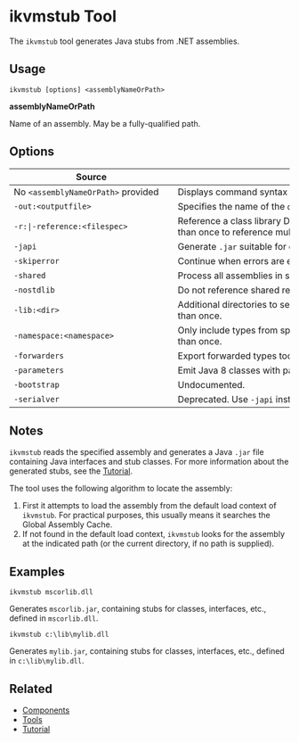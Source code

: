 # ikvmstub Tool

The `ikvmstub` tool generates Java stubs from .NET assemblies.

## Usage

```console
ikvmstub [options] <assemblyNameOrPath>
```

<strong>assemblyNameOrPath</strong>

Name of an assembly. May be a fully-qualified path.

## Options

| <span>&nbsp;&nbsp;&nbsp;&nbsp;&nbsp;&nbsp;&nbsp;&nbsp;&nbsp;&nbsp;&nbsp;&nbsp;&nbsp;&nbsp;&nbsp;&nbsp;&nbsp;&nbsp;&nbsp;&nbsp;&nbsp;&nbsp;&nbsp;&nbsp;&nbsp;&nbsp;</span>Source<span>&nbsp;&nbsp;&nbsp;&nbsp;&nbsp;&nbsp;&nbsp;&nbsp;&nbsp;&nbsp;&nbsp;&nbsp;&nbsp;&nbsp;&nbsp;&nbsp;&nbsp;&nbsp;&nbsp;&nbsp;&nbsp;&nbsp;&nbsp;&nbsp;&nbsp;&nbsp;</span>  | <span>&nbsp;&nbsp;&nbsp;&nbsp;&nbsp;&nbsp;&nbsp;&nbsp;&nbsp;&nbsp;&nbsp;&nbsp;&nbsp;&nbsp;&nbsp;&nbsp;&nbsp;&nbsp;&nbsp;&nbsp;&nbsp;&nbsp;&nbsp;&nbsp;&nbsp;&nbsp;&nbsp;&nbsp;&nbsp;&nbsp;&nbsp;&nbsp;&nbsp;&nbsp;&nbsp;&nbsp;&nbsp;&nbsp;&nbsp;&nbsp;&nbsp;&nbsp;&nbsp;&nbsp;&nbsp;&nbsp;&nbsp;&nbsp;&nbsp;&nbsp;&nbsp;&nbsp;&nbsp;&nbsp;&nbsp;&nbsp;&nbsp;&nbsp;&nbsp;&nbsp;&nbsp;</span>Description<span>&nbsp;&nbsp;&nbsp;&nbsp;&nbsp;&nbsp;&nbsp;&nbsp;&nbsp;&nbsp;&nbsp;&nbsp;&nbsp;&nbsp;&nbsp;&nbsp;&nbsp;&nbsp;&nbsp;&nbsp;&nbsp;&nbsp;&nbsp;&nbsp;&nbsp;&nbsp;&nbsp;&nbsp;&nbsp;&nbsp;&nbsp;&nbsp;&nbsp;&nbsp;&nbsp;&nbsp;&nbsp;&nbsp;&nbsp;&nbsp;&nbsp;&nbsp;&nbsp;&nbsp;&nbsp;&nbsp;&nbsp;&nbsp;&nbsp;&nbsp;&nbsp;&nbsp;&nbsp;&nbsp;&nbsp;&nbsp;&nbsp;&nbsp;&nbsp;&nbsp;&nbsp;&nbsp;</span>  |
|---|---|
| No `<assemblyNameOrPath>` provided | Displays command syntax and options for the tool. |
| `-out:<outputfile>` | Specifies the name of the `outputfile`. |
| `-r:\|-reference:<filespec>` | Reference a class library DLL (.NET assembly). This option may be specified more than once to reference multiple DLLs. |
| `-japi` | Generate `.jar` suitable for comparison with japitools. |
| `-skiperror` | Continue when errors are encountered. |
| `-shared` |  Process all assemblies in shared group. |
| `-nostdlib`  | Do not reference shared reference assemblies. |
| `-lib:<dir>`  | Additional directories to search for references. This option may be specified more than once.  |
| `-namespace:<namespace>` | Only include types from specified `namespace`. This option may be specified more than once. |
| `-forwarders` |  Export forwarded types too. |
| `-parameters` |  Emit Java 8 classes with parameter names. |
| `-bootstrap` | Undocumented. |
| `-serialver` | Deprecated. Use `-japi` instead. |



## Notes

`ikvmstub` reads the specified assembly and generates a Java `.jar` file containing Java interfaces and stub classes. For more information about the generated stubs, see the [Tutorial](../tutorial.md).

The tool uses the following algorithm to locate the assembly:

1. First it attempts to load the assembly from the default load context of `ikvmstub`. For practical purposes, this usually means it searches the Global Assembly Cache.
2. If not found in the default load context, `ikvmstub` looks for the assembly at the indicated path (or the current directory, if no path is supplied).


## Examples

```console
ikvmstub mscorlib.dll
```

Generates `mscorlib.jar`, containing stubs for classes, interfaces, etc., defined in `mscorlib.dll`.

```console
ikvmstub c:\lib\mylib.dll
```

Generates `mylib.jar`, containing stubs for classes, interfaces, etc., defined in `c:\lib\mylib.dll`.

## Related

- [Components](../components.md)
- [Tools](index.md)
- [Tutorial](../tutorial.md)
